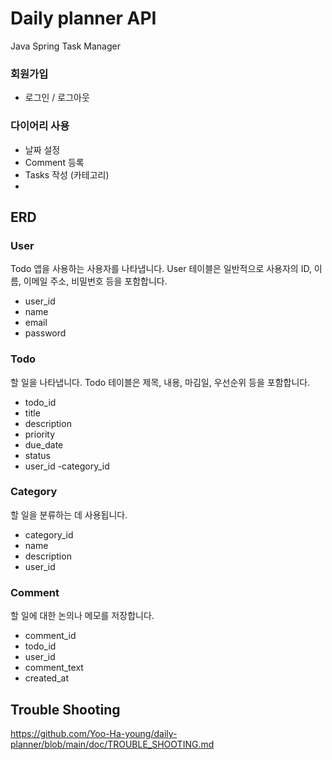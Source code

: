 # Daily planner API
Java Spring Task Manager

### 회원가입
- 로그인 / 로그아웃

### 다이어리 사용
- 날짜 설정
- Comment 등록
- Tasks 작성 (카테고리)
- 


## ERD
### User
Todo 앱을 사용하는 사용자를 나타냅니다.
User 테이블은 일반적으로 사용자의 ID, 이름, 이메일 주소, 비밀번호 등을 포함합니다.
- user_id
- name
- email
- password

### Todo
할 일을 나타냅니다.
Todo 테이블은 제목, 내용, 마김일, 우선순위 등을 포함합니다.
- todo_id
- title
- description
- priority
- due_date
- status
- user_id
-category_id


### Category
할 일을 분류하는 데 사용됩니다.
- category_id
- name
- description
- user_id

### Comment
할 일에 대한 논의나 메모를 저장합니다.
- comment_id
- todo_id
- user_id
- comment_text
- created_at

## Trouble Shooting
https://github.com/Yoo-Ha-young/daily-planner/blob/main/doc/TROUBLE_SHOOTING.md
